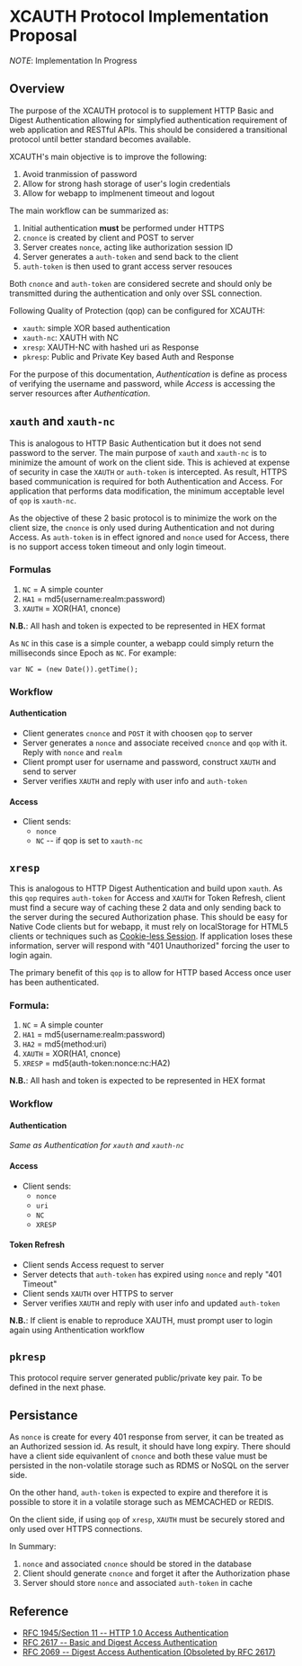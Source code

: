 # XCAUTH Protocol Implementation Proposal

*NOTE*: Implementation In Progress

## Overview
The purpose of the XCAUTH protocol is to supplement HTTP Basic and Digest Authentication allowing for simplyfied 
authentication requirement of web application and RESTful APIs.  This should be considered a transitional protocol
until better standard becomes available.

XCAUTH's main objective is to improve the following:

1. Avoid tranmission of password
1. Allow for strong hash storage of user's login credentials
1. Allow for webapp to implmenent timeout and logout

The main workflow can be summarized as:

1. Initial authentication **must** be performed under HTTPS
1. `cnonce` is created by client and POST to server
1. Server creates `nonce`, acting like authorization session ID
1. Server generates a `auth-token` and send back to the client
1. `auth-token` is then used to grant access server resouces

Both `cnonce` and `auth-token` are considered secrete and should only be transmitted during the authentication 
and only over SSL connection.

Following Quality of Protection (qop) can be configured for XCAUTH:

* `xauth`:    simple XOR based authentication
* `xauth-nc`: XAUTH with NC
* `xresp`:    XAUTH-NC with hashed uri as Response
* `pkresp`:   Public and Private Key based Auth and Response

For the purpose of this documentation, *Authentication* is define as process of verifying the username and
password, while *Access* is accessing the server resources after *Authentication*.

## `xauth` and `xauth-nc`
This is analogous to HTTP Basic Authentication but it does not send password to the server.  The main purpose
of `xauth` and `xauth-nc` is to minimize the amount of work on the client side.  This is achieved at expense of
security in case the `XAUTH` or `auth-token` is intercepted.  As result, HTTPS based communication is required 
for both Authentication and Access.  For application that performs data modification, the minimum acceptable
level of `qop` is `xauth-nc`.

As the objective of these 2 basic protocol is to minimize the work on the client size, the `cnonce` is only used
during Authentication and not during Access.  As `auth-token` is in effect ignored and `nonce` used for Access,
there is no support access token timeout and only login timeout.

### Formulas

1. `NC` = A simple counter
1. `HA1` = md5(username:realm:password)
1. `XAUTH` = XOR(HA1, cnonce)

**N.B.**: All hash and token is expected to be represented in HEX format

As `NC` in this case is a simple counter, a webapp could simply return the milliseconds since Epoch as `NC`.
For example: 

    var NC = (new Date()).getTime();

### Workflow

#### Authentication

* Client generates `cnonce` and `POST` it with choosen `qop` to server
* Server generates a `nonce` and associate received `cnonce` and `qop` with it.  Reply with `nonce` and `realm`
* Client prompt user for username and password, construct `XAUTH` and send to server
* Server verifies `XAUTH` and reply with user info and `auth-token`

#### Access

* Client sends:
  - `nonce`
  - `NC` -- if qop is set to `xauth-nc`


## `xresp`

This is analogous to HTTP Digest Authentication and build upon `xauth`.  As this `qop` requires `auth-token` for
Access and `XAUTH` for Token Refresh, client must find a secure way of caching these 2 data and only sending back 
to the server during the secured Authorization phase.  This should be easy for Native Code clients but for webapp,
it must rely on localStorage for HTML5 clients or techniques such as [Cookie-less Session][1].  If application loses
these information, server will respond with "401 Unauthorized" forcing the user to login again.

The primary benefit of this `qop` is to allow for HTTP based Access once user has been authenticated.

### Formula:

1. `NC` = A simple counter
1. `HA1` = md5(username:realm:password)
1. `HA2` = md5(method:uri)
1. `XAUTH` = XOR(HA1, cnonce)
1. `XRESP` = md5(auth-token:nonce:nc:HA2)

**N.B.**: All hash and token is expected to be represented in HEX format

### Workflow

#### Authentication

*Same as Authentication for `xauth` and `xauth-nc`*

#### Access

* Client sends:
  - `nonce`
  - `uri`
  - `NC`
  - `XRESP`

#### Token Refresh

* Client sends Access request to server
* Server detects that `auth-token` has expired using `nonce` and reply "401 Timeout"
* Client sends `XAUTH` over HTTPS to server
* Server verifies `XAUTH` and reply with user info and updated `auth-token`

**N.B.**:  If client is enable to reproduce XAUTH, must prompt user to login again using Anthentication workflow

## `pkresp`

This protocol require server generated public/private key pair.  To be defined in the next phase.

## Persistance

As `nonce` is create for every 401 response from server, it can be treated as an Authorized session id.  As result,
it should have long expiry.  There should have a client side equivanlent of `cnonce` and both these value must be
persisted in the non-volatile storage such as RDMS or NoSQL on the server side.  

On the other hand, `auth-token` is expected to expire and therefore it is possible to store it in a volatile storage
such as MEMCACHED or REDIS.

On the client side, if using `qop` of `xresp`, `XAUTH` must be securely stored and only used over HTTPS connections.

In Summary:

1. `nonce` and associated `cnonce` should be stored in the database
1. Client should generate `cnonce` and forget it after the Authorization phase
1. Server should store `nonce` and associated `auth-token` in cache

## Reference

* [RFC 1945/Section 11 -- HTTP 1.0 Access Authentication](http://tools.ietf.org/html/rfc1945#section-11)
* [RFC 2617 -- Basic and Digest Access Authentication](http://tools.ietf.org/html/rfc2617)
* [RFC 2069 -- Digest Access Authentication (Obsoleted by RFC 2617)](http://tools.ietf.org/html/rfc2069)


[1]: http://www.sitepoint.com/javascript-session-variable-library/

